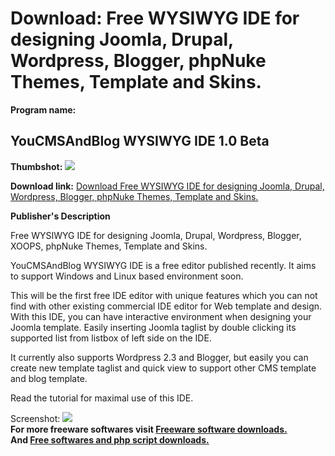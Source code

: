 # Download: Free WYSIWYG IDE for designing Joomla, Drupal, Wordpress, Blogger, phpNuke Themes, Template and Skins.

**Program name:**

## YouCMSAndBlog WYSIWYG IDE 1.0 Beta

  
**Thumbshot:** ![](http://www.freewarefiles.com/screenshot/youcmsblog_md.gif)   
  
**Download link:** [Download Free WYSIWYG IDE for designing Joomla, Drupal, Wordpress, Blogger, phpNuke Themes, Template and Skins.](http://freesoftwares.boysofts.com/YouCMSAndBlog-WYSIWYG-IDE-Beta_program_36123.html)  
  


**Publisher's Description**  
  


Free WYSIWYG IDE for designing Joomla, Drupal, Wordpress, Blogger, XOOPS, phpNuke Themes, Template and Skins. 

YouCMSAndBlog WYSIWYG IDE is a free editor published recently. It aims to support Windows and Linux based environment soon.

This will be the first free IDE editor with unique features which you can not find with other existing commercial IDE editor for Web template and design. With this IDE, you can have interactive environment when designing your Joomla template. Easily inserting Joomla taglist by double clicking its supported list from listbox of left side on the IDE.

It currently also supports Wordpress 2.3 and Blogger, but easily you can create new template taglist and quick view to support other CMS template and blog template.

Read the tutorial for maximal use of this IDE. 

  
  
Screenshot: ![](http://www.freewarefiles.com/screenshot/youcmsblog.gif)   
**For more freeware softwares visit [Freeware software downloads.](http://freesoftwares.boysofts.com/)**   
**And [Free softwares and php script downloads.](http://www.boysofts.com/)**
